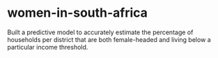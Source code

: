 # women-in-south-africa
Built a predictive model to accurately estimate the percentage of households per district that are both female-headed and living below a particular income threshold.
